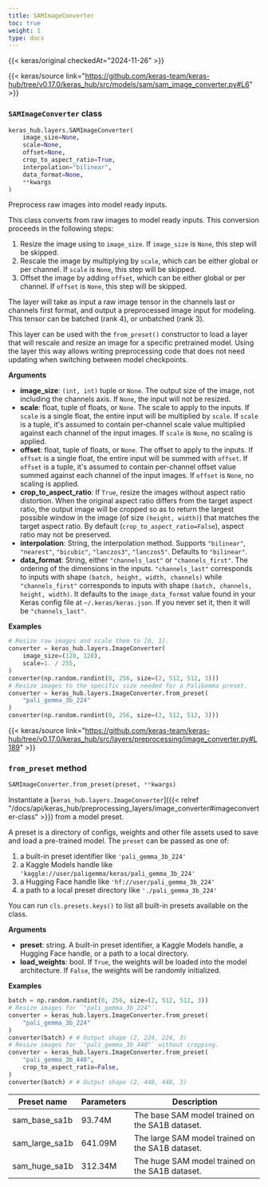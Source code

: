 ```yaml
---
title: SAMImageConverter
toc: true
weight: 1
type: docs
---
```


{{< keras/original checkedAt="2024-11-26" >}}

{{< keras/source link="https://github.com/keras-team/keras-hub/tree/v0.17.0/keras_hub/src/models/sam/sam_image_converter.py#L6" >}}

### `SAMImageConverter` class

```python
keras_hub.layers.SAMImageConverter(
    image_size=None,
    scale=None,
    offset=None,
    crop_to_aspect_ratio=True,
    interpolation="bilinear",
    data_format=None,
    **kwargs
)
```

Preprocess raw images into model ready inputs.

This class converts from raw images to model ready inputs. This conversion
proceeds in the following steps:

1. Resize the image using to `image_size`. If `image_size` is `None`, this
   step will be skipped.
2. Rescale the image by multiplying by `scale`, which can be either global
   or per channel. If `scale` is `None`, this step will be skipped.
3. Offset the image by adding `offset`, which can be either global
   or per channel. If `offset` is `None`, this step will be skipped.

The layer will take as input a raw image tensor in the channels last or
channels first format, and output a preprocessed image input for modeling.
This tensor can be batched (rank 4), or unbatched (rank 3).

This layer can be used with the `from_preset()` constructor to load a layer
that will rescale and resize an image for a specific pretrained model.
Using the layer this way allows writing preprocessing code that does not
need updating when switching between model checkpoints.

**Arguments**

- **image_size**: `(int, int)` tuple or `None`. The output size of the image,
  not including the channels axis. If `None`, the input will not be
  resized.
- **scale**: float, tuple of floats, or `None`. The scale to apply to the
  inputs. If `scale` is a single float, the entire input will be
  multiplied by `scale`. If `scale` is a tuple, it's assumed to
  contain per-channel scale value multiplied against each channel of
  the input images. If `scale` is `None`, no scaling is applied.
- **offset**: float, tuple of floats, or `None`. The offset to apply to the
  inputs. If `offset` is a single float, the entire input will be
  summed with `offset`. If `offset` is a tuple, it's assumed to
  contain per-channel offset value summed against each channel of the
  input images. If `offset` is `None`, no scaling is applied.
- **crop_to_aspect_ratio**: If `True`, resize the images without aspect
  ratio distortion. When the original aspect ratio differs
  from the target aspect ratio, the output image will be
  cropped so as to return the
  largest possible window in the image (of size `(height, width)`)
  that matches the target aspect ratio. By default
  (`crop_to_aspect_ratio=False`), aspect ratio may not be preserved.
- **interpolation**: String, the interpolation method.
  Supports `"bilinear"`, `"nearest"`, `"bicubic"`,
  `"lanczos3"`, `"lanczos5"`. Defaults to `"bilinear"`.
- **data_format**: String, either `"channels_last"` or `"channels_first"`.
  The ordering of the dimensions in the inputs. `"channels_last"`
  corresponds to inputs with shape `(batch, height, width, channels)`
  while `"channels_first"` corresponds to inputs with shape
  `(batch, channels, height, width)`. It defaults to the
  `image_data_format` value found in your Keras config file at
  `~/.keras/keras.json`. If you never set it, then it will be
  `"channels_last"`.

**Examples**

```python
# Resize raw images and scale them to [0, 1].
converter = keras_hub.layers.ImageConverter(
    image_size=(128, 128),
    scale=1. / 255,
)
converter(np.random.randint(0, 256, size=(2, 512, 512, 3)))
# Resize images to the specific size needed for a PaliGemma preset.
converter = keras_hub.layers.ImageConverter.from_preset(
    "pali_gemma_3b_224"
)
converter(np.random.randint(0, 256, size=(2, 512, 512, 3)))
```

{{< keras/source link="https://github.com/keras-team/keras-hub/tree/v0.17.0/keras_hub/src/layers/preprocessing/image_converter.py#L189" >}}

### `from_preset` method

```python
SAMImageConverter.from_preset(preset, **kwargs)
```

Instantiate a [`keras_hub.layers.ImageConverter`]({{< relref "/docs/api/keras_hub/preprocessing_layers/image_converter#imageconverter-class" >}}) from a model preset.

A preset is a directory of configs, weights and other file assets used
to save and load a pre-trained model. The `preset` can be passed as
one of:

1. a built-in preset identifier like `'pali_gemma_3b_224'`
2. a Kaggle Models handle like
   `'kaggle://user/paligemma/keras/pali_gemma_3b_224'`
3. a Hugging Face handle like `'hf://user/pali_gemma_3b_224'`
4. a path to a local preset directory like `'./pali_gemma_3b_224'`

You can run `cls.presets.keys()` to list all built-in presets available
on the class.

**Arguments**

- **preset**: string. A built-in preset identifier, a Kaggle Models
  handle, a Hugging Face handle, or a path to a local directory.
- **load_weights**: bool. If `True`, the weights will be loaded into the
  model architecture. If `False`, the weights will be randomly
  initialized.

**Examples**

```python
batch = np.random.randint(0, 256, size=(2, 512, 512, 3))
# Resize images for `"pali_gemma_3b_224"`.
converter = keras_hub.layers.ImageConverter.from_preset(
    "pali_gemma_3b_224"
)
converter(batch) # # Output shape (2, 224, 224, 3)
# Resize images for `"pali_gemma_3b_448"` without cropping.
converter = keras_hub.layers.ImageConverter.from_preset(
    "pali_gemma_3b_448",
    crop_to_aspect_ratio=False,
)
converter(batch) # # Output shape (2, 448, 448, 3)
```

| Preset name    | Parameters | Description                                      |
| -------------- | ---------- | ------------------------------------------------ |
| sam_base_sa1b  | 93.74M     | The base SAM model trained on the SA1B dataset.  |
| sam_large_sa1b | 641.09M    | The large SAM model trained on the SA1B dataset. |
| sam_huge_sa1b  | 312.34M    | The huge SAM model trained on the SA1B dataset.  |
